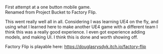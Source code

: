 First attempt at a one button mobile game.  
Renamed from Project Bucket to Factory Flip.

This went really well all in all.  Considering I was learning UE4 on the fly, and using what I learned here to make another UE4 game with a different team I think this was a really good experience.  I even got experience adding models, and making UI.  I think this is done and worth showing off.  

Factory Flip is playable here: https://douglasrysdyk.itch.io/factory-flip 
